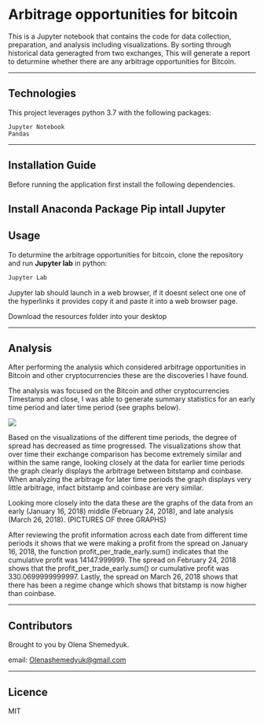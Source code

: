 # Arbitrage opportunities for bitcoin 

This is a Jupyter notebook that contains the code for data collection, preparation, and analysis including visualizations. By sorting through historical data generagted from two exchanges, This will generate a report to deturmine whether there are any arbitrage opportunities for Bitcoin. 

---

## Technologies 

This project leverages python 3.7 with the following packages:
```
Jupyter Notebook 
Pandas 
```
---

## Installation Guide 

Before running the application first install the following dependencies.

Install Anaconda Package
Pip intall Jupyter 
---

## Usage 

To deturmine the arbitrage opportunities for bitcoin, clone the repository and run **Jupyter lab** in python:

```python
Jupyter Lab
```
Jupyter lab should launch in a web browser, if it doesnt select one one of the hyperlinks it provides copy it and paste it into a web browser page.  

Download the resources folder into your desktop

---

## Analysis 

After performing the analysis which considered arbitrage opportunities in Bitcoin and other cryptocurrencies these are the discoveries I have found.

The analysis was focused on the Bitcoin and other cryptocurrencies Timestamp and close, I was able to generate summary statistics for an early time period and later time period (see graphs below). 

![]('visualization_earlier.png')

Based on the visualizations of the different time periods, the degree of spread has decreased as time progressed. The visualizations show that over time their exchange comparison has become extremely similar and within the same range, looking closely at the data for earlier time periods the graph clearly displays the arbitrage between bitstamp and coinbase. When analyzing the arbitrage for later time periods the graph displays very little arbitrage, infact bitstamp and coinbase are very similar. 

Looking more closely into the data these are the graphs of the data from an early (January 16, 2018) middle (February 24, 2018), and late analysis (March 26, 2018). 
(PICTURES OF three GRAPHS)

After reviewing the profit information across each date from different time periods it shows that we were making a profit from the spread on January 16, 2018, the function profit_per_trade_early.sum() indicates that the cumulative profit was 14147.999999. The spread on February 24, 2018 shows that the profit_per_trade_early.sum() or cumulative profit was 330.0699999999997. Lastly, the spread on March 26, 2018 shows that there has been a regime change which shows that bitstamp is now higher than coinbase. 

---
## Contributors 

Brought to you by Olena Shemedyuk.

email: Olenashemedyuk@gmail.com

---

## Licence 

MIT

